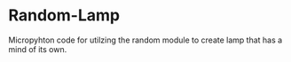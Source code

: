 # Random-Lamp
Micropyhton code for utilzing the random module to create lamp that has a mind of its own.
